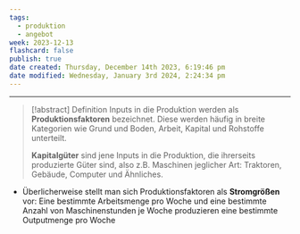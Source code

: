 ```yaml
---
tags:
  - produktion
  - angebot
week: 2023-12-13
flashcard: false
publish: true
date created: Thursday, December 14th 2023, 6:19:46 pm
date modified: Wednesday, January 3rd 2024, 2:24:34 pm
---
```

***

> [!abstract] Definition 
> Inputs in die Produktion werden als **Produktionsfaktoren** bezeichnet. Diese werden häufig in breite Kategorien wie Grund und Boden, Arbeit, Kapital und Rohstoffe unterteilt.
> 
> **Kapitalgüter** sind jene Inputs in die Produktion, die ihrerseits produzierte Güter sind, also z.B. Maschinen jeglicher Art: Traktoren, Gebäude, Computer und Ähnliches.

- Überlicherweise stellt man sich Produktionsfaktoren als **Stromgrößen** vor: Eine bestimmte Arbeitsmenge pro Woche und eine bestimmte Anzahl von Maschinenstunden je Woche produzieren eine bestimmte Outputmenge pro Woche